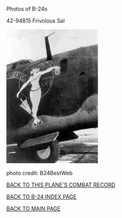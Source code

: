 
Photos of B-24s






 




42-94815 Frivolous Sal  

![](42-94815.jpg)  

photo credit: B24BestWeb  
  

[BACK TO THIS PLANE'S COMBAT RECORD](../b24s/42-94815.md)  

[BACK TO B-24 INDEX PAGE](../000b24s.md)  

[BACK TO MAIN PAGE](../index.md)


